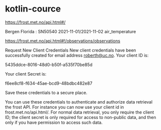 # kotlin-cource

https://frost.met.no/api.html#/

Bergen Florida : SN50540
2021-11-01/2021-11-02
air_temperature

https://frost.met.no/api.html#!/observations/observations

Request New Client Credentials
New client credentials have been successfully created for email address roberth@uc.no. Your client ID is:

         
5435ddce-8016-48d0-b50f-a535f70be85d

        
Your client Secret is:

f6ee8cf8-f634-45ae-bcd9-48bdbc482e87

Save these credentials to a secure place.

You can use these credentials to authenticate and authorize data retrieval the frost API. For instance you can now use your client id in frost.met.no/api.html/. For normal data retrieval, you only require the client ID; the client secret is only required for access to non-public data, and then only if you have permission to access such data.
